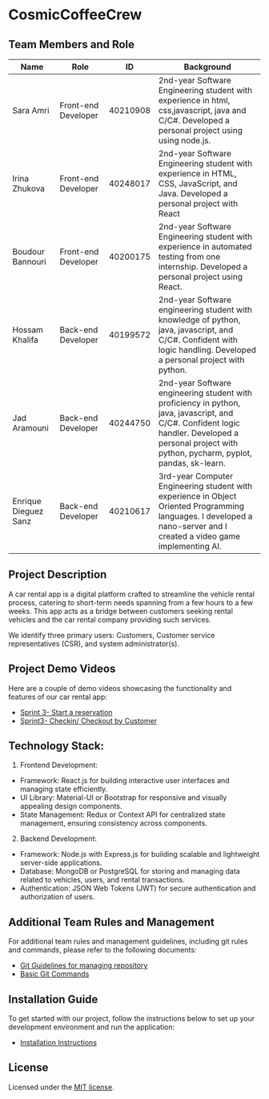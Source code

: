 # CosmicCoffeeCrew

## Team Members and Role

| Name                 | Role                 | ID       | Background                                                             |
| -------------------- | -------------------- | -------- | ---------------------------------------------------------------------- |
| Sara Amri            | Front-end Developer  | 40210908 | 2nd-year Software Engineering student with experience in html,  css,javascript, java and C/C#. Developed a personal project using using node.js.                                                  |
| Irina Zhukova        | Front-end Developer  | 40248017 | 2nd-year Software Engineering student with experience in HTML, CSS, JavaScript, and Java. Developed a personal project with React       
| Boudour Bannouri     | Front-end Developer  | 40200175 | 2nd-year Software Engineering student with experience in automated testing from one internship. Developed a personal project using React.
| Hossam Khalifa       | Back-end Developer   | 40199572 | 2nd-year Software engineering student with knowledge of python, java, javascript, and C/C#. Confident with logic handling. Developed a personal project with python.
| Jad Aramouni         | Back-end Developer   | 40244750 | 2nd-year Software engineering student with proficiency in python, java, javascript, and C/C#. Confident logic  handler. Developed a personal project with python, pycharm, pyplot, pandas, sk-learn.
| Enrique Dieguez Sanz | Back-end Developer   | 40210617 | 3rd-year Computer Engineering student with experience in Object Oriented Programming languages. I developed a nano-server and I created a video game implementing AI. 

## Project Description

A car rental app is a digital platform crafted to streamline the vehicle rental process, catering to short-term needs spanning from a few hours to a few weeks. This app acts as a bridge between customers seeking rental vehicles and the car rental company providing such services.

We identify three primary users: Customers, Customer service representatives (CSR), and system administrator(s).

## Project Demo Videos

Here are a couple of demo videos showcasing the functionality and features of our car rental app:

- [Sprint 3- Start a reservation]("https://drive.google.com/file/d/1NaPuWOosC0FjoQjUk35rdT4yVar38hCf/view?usp=sharing")
- [Sprint3- Checkin/ Checkout by Customer]("https://drive.google.com/file/d/1j07RO6ogGrnxdtxI0X6n6ShR1ZzGuxC_/view?usp=sharing")



## Technology Stack:

1. Frontend Development:

- Framework: React.js for building interactive user interfaces and managing state efficiently.
- UI Library: Material-UI or Bootstrap for responsive and visually appealing design components.
- State Management: Redux or Context API for centralized state management, ensuring consistency across components.

2. Backend Development:

- Framework: Node.js with Express.js for building scalable and lightweight server-side applications.
- Database: MongoDB or PostgreSQL for storing and managing data related to vehicles, users, and rental transactions.
- Authentication: JSON Web Tokens (JWT) for secure authentication and authorization of users.

## Additional Team Rules and Management

For additional team rules and management guidelines, including git rules and commands, please refer to the following documents:
- [Git Guidelines for managing repository](https://github.com/kokkuri3/CosmicCoffeeCrew-soen341projectW2024/blob/main/Guides%20%26%20Instructions/Git%20Guidelines.md)
- [Basic Git Commands](https://github.com/kokkuri3/CosmicCoffeeCrew-soen341projectW2024/blob/main/Guides%20%26%20Instructions/Git%20Commands.md)


## Installation Guide

To get started with our project, follow the instructions below to set up your development environment and run the application:
- [Installation Instructions](https://github.com/kokkuri3/CosmicCoffeeCrew-soen341projectW2024/blob/main/Guides%20%26%20Instructions/InstallationInstructions.md)


## License

Licensed under the [MIT license](https://github.com/nextui-org/next-app-template/blob/main/LICENSE).


